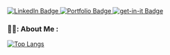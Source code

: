 <div id="badges">
  <a href="https://www.linkedin.com/in/johannes-schiel/">
    <img src="https://img.shields.io/badge/LinkedIn-blue?style=for-the-badge&logo=linkedin&logoColor=white" alt="LinkedIn Badge"/>
  </a>
  <a href="https://svenson95.github.io/sb-portfolio/">
    <img src="https://img.shields.io/badge/Portfolio-blue?style=for-the-badge" alt="Portfolio Badge"/>
  </a>
  <a href="https://www.get-in-it.de/profil/x5heMCLKDKOACE2iYKHRNSrLhahlKsWl">
    <img src="https://img.shields.io/badge/get--in--it-blue?style=for-the-badge" alt="get-in-it Badge"/>
  </a>
</div>
<img src="https://komarev.com/ghpvc/?username=svenson95&style=flat-square&color=blue" alt=""/>

### 👨‍💻: About Me :

[![Top Langs](https://github-readme-stats.vercel.app/api/top-langs/?username=svenson95&layout=compact&theme=vision-friendly-dark)](https://github.com/anuraghazra/github-readme-stats)
